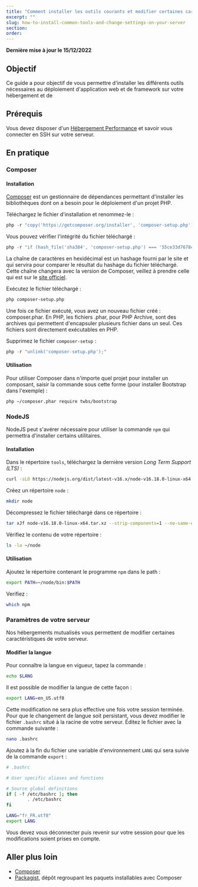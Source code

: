 ```yaml
---
title: "Comment installer les outils courants et modifier certaines caractéristiques de votre serveur"
excerpt: ""
slug: how-to-install-common-tools-and-change-settings-on-your-server
section: 
order: 
---
```


**Dernière mise à jour le 15/12/2022**

## Objectif

Ce guide a pour objectif de vous permettre d'installer les différents outils nécessaires au déploiement d'application web et de framework sur votre hébergement et de  

## Prérequis

Vous devez disposer d'un [Hébergement Performance](https://www.ovhcloud.com/fr/web-hosting/performance-offer/) et savoir vous connecter en SSH sur votre serveur.

## En pratique

### Composer

#### Installation

[Composer](https://getcomposer.org/) est un gestionnaire de dépendances permettant d'installer les bibliothèques dont on a besoin pour le déploiement d'un projet PHP.

Téléchargez le fichier d'installation et renommez-le :

```php
php -r "copy('https://getcomposer.org/installer', 'composer-setup.php');"
```

Vous pouvez vérifier l'intégrité du fichier téléchargé :

```php
php -r "if (hash_file('sha384', 'composer-setup.php') === '55ce33d7678c5a611085589f1f3ddf8b3c52d662cd01d4ba75c0ee0459970c2200a51f492d557530c71c15d8dba01eae') { echo 'Installer verified'; } else { echo 'Installer corrupt'; unlink('composer-setup.php'); } echo PHP_EOL;"
```

La chaîne de caractères en hexidécimal est un hashage fourni par le site et qui servira pour comparer le résultat du hashage du fichier téléchargé. Cette chaîne changera avec la version de Composer, veillez à prendre celle qui est sur le [site officiel](https://getcomposer.org/).

Exécutez le fichier téléchargé :

```sh
php composer-setup.php
```

Une fois ce fichier exécuté, vous avez un nouveau fichier créé : composer.phar. En PHP, les fichiers .phar, pour PHP Archive, sont des archives qui permettent d'encapsuler plusieurs fichier dans un seul. Ces fichiers sont directement exécutables en PHP.

Supprimez le fichier `composer-setup` :
```php
php -r "unlink('composer-setup.php');"
```

#### Utilisation

Pour utiliser Composer dans n'importe quel projet pour installer un composant, saisir la commande sous cette forme (pour installer Bootstrap dans l'exemple) :
```sh
php ~/composer.phar require twbs/bootstrap
```

### NodeJS

NodeJS peut s'avérer nécessaire pour utiliser la commande `npm` qui permettra d'installer certains utilitaires.

#### Installation

Dans le répertoire `tools`, téléchargez la dernière version _Long Term Support (LTS)_ :

```sh
curl -sLO https://nodejs.org/dist/latest-v16.x/node-v16.18.0-linux-x64.tar.xz
```

Créez un répertoire `node` :

```sh
mkdir node
```

Décompressez le fichier téléchargé dans ce répertoire :

```sh
tar xJf node-v16.18.0-linux-x64.tar.xz --strip-components=1 --no-same-owner -C node
```

Vérifiez le contenu de votre répertoire :

```sh
ls -la ~/node
```

#### Utilisation

Ajoutez le répertoire contenant le programme `npm` dans le path :

```sh
export PATH=~/node/bin:$PATH
```

Verifiez :

```sh
which npm
```

### Paramètres de votre serveur

Nos hébergements mutualisés vous permettent de modifier certaines caractéristiques de votre serveur.

#### Modifier la langue

Pour connaître la langue en vigueur, tapez la commande&nbsp;:

```sh
echo $LANG
```

Il est possible de modifier la langue de cette façon&nbsp;:

```sh
export LANG=en_US.utf8
```

Cette modification ne sera plus effective une fois votre session terminée. Pour que le changement de langue soit persistant, vous devez modifier le fichier `.bashrc` situé à la racine de votre serveur. Éditez le fichier avec la commande suivante&nbsp;:

```sh
nano .bashrc
```

Ajoutez à la fin du fichier une variable d'environnement `LANG` qui sera suivie de la commande `export`&nbsp;:

```sh
# .bashrc

# User specific aliases and functions

# Source global definitions
if [ -f /etc/bashrc ]; then
        . /etc/bashrc
fi

LANG="fr_FR.utf8"
export LANG
```

Vous devez vous déconnecter puis revenir sur votre session pour que les modifications soient prises en compte.

## Aller plus loin

- [Composer](https://getcomposer.org/)
- [Packagist](https://packagist.org/), dépôt regroupant les paquets installables avec Composer